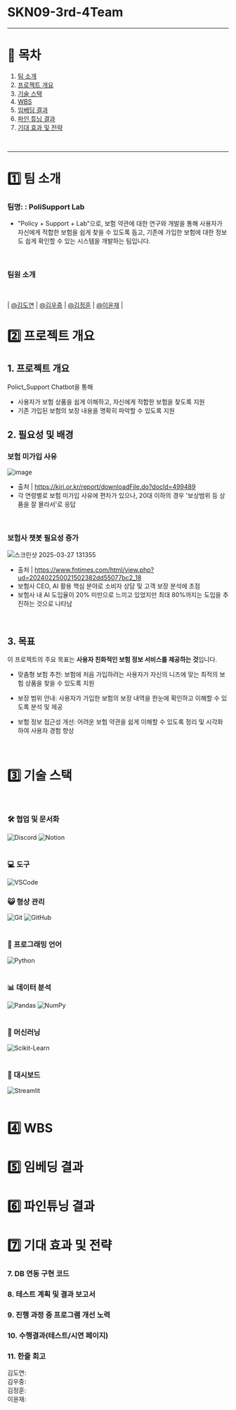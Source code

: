 # SKN09-3rd-4Team 
---

# 📌 목차

1. [팀 소개](#1️⃣-팀-소개)  
2. [프로젝트 개요](#2️⃣-프로젝트-개요)  
3. [기술 스택](#3️⃣-기술-스택)  
4. [WBS](#4️⃣-wbs)
5. [임베딩 결과](#5️⃣-임베딩-결과)  
6. [파인 튜닝 결과](#6️⃣-파인튜닝-결과)  
7. [기대 효과 및 전략](#7️⃣-기대-효과-및-전략)  


<br>

----

# 1️⃣ **팀 소개**
### 팀명: : PoliSupport Lab 
-  "Policy + Support + Lab"으로, 보험 약관에 대한 연구와 개발을 통해 사용자가 자신에게 적합한 보험을 쉽게 찾을 수 있도록 돕고, 기존에 가입한 보험에 대한 정보도 쉽게 확인할 수 있는 시스템을 개발하는 팀입니다.
  
<br>

### 팀원 소개
<br>

| [@김도연](https://github.com/)                      | [@김우중](https://github.com/)                       | [@김정훈](https://github.com/)                       | [@이윤재](https://github.com/Leeyoonjae)               |

# 2️⃣ **프로젝트 개요**
## 1. 프로젝트 개요
Polict_Support Chatbot을 통해 
- 사용자가 보험 상품을 쉽게 이해하고, 자신에게 적합한 보험을 찾도록 지원
- 기존 가입된 보험의 보장 내용을 명확히 파악할 수 있도록 지원

## 2. 필요성 및 배경
### **보험 미가입 사유**
![image](https://github.com/user-attachments/assets/651b2cc0-423a-4dbc-8232-1b6e921bc73a)
- 출처 | https://kiri.or.kr/report/downloadFile.do?docId=499489
- 각 연령별로 보험 미가입 사유에 편차가 있으나, 20대 이하의 경우 '보상범위 등 상품을 잘 몰라서'로 응답
<br>

### **보험사 챗봇 필요성 증가**
![스크린샷 2025-03-27 131355](https://github.com/user-attachments/assets/7f840f10-535c-4fe2-aceb-6047d4360b4e)
- 출처 | https://www.fntimes.com/html/view.php?ud=202402250021502382dd55077bc2_18
- 보험사 CEO, AI 활용 핵심 분야로 소비자 상담 및 고객 보장 분석에 초점
- 보험사 내 AI 도입율이 20% 미만으로 느끼고 있었지만 최대 80%까지는 도입을 추진하는 것으로 나타남
<br>

## 3. 목표
이 프로젝트의 주요 목표는 **사용자 친화적인 보험 정보 서비스를 제공하는 것**입니다.
- 맞춤형 보험 추천: 보험에 처음 가입하려는 사용자가 자신의 니즈에 맞는 최적의 보험 상품을 찾을 수 있도록 지원

- 보장 범위 안내: 사용자가 가입한 보험의 보장 내역을 한눈에 확인하고 이해할 수 있도록 분석 및 제공

- 보험 정보 접근성 개선: 어려운 보험 약관을 쉽게 이해할 수 있도록 정리 및 시각화하여 사용자 경험 향상
<br>



# 3️⃣ **기술 스택**
<br>

### 🛠 협업 및 문서화  
![Discord](https://img.shields.io/badge/Discord-5865F2?style=for-the-badge&logo=Discord&logoColor=white) 
![Notion](https://img.shields.io/badge/Notion-000000?style=for-the-badge&logo=Notion&logoColor=white)  
<br>

### 💻 도구  
![VSCode](https://img.shields.io/badge/VScode-007ACC?style=for-the-badge&logo=Visual-Studio-Code&logoColor=white)
<br>

### 😺 형상 관리
![Git](https://img.shields.io/badge/Git-F05032?style=for-the-badge&logo=Git&logoColor=white) 
![GitHub](https://img.shields.io/badge/GitHub-181717?style=for-the-badge&logo=GitHub&logoColor=white)  
<br>

### 🚀 프로그래밍 언어  
![Python](https://img.shields.io/badge/Python-3776AB?style=for-the-badge&logo=Python&logoColor=white)  
<br>

### 📊 데이터 분석  
![Pandas](https://img.shields.io/badge/Pandas-150458?style=for-the-badge&logo=Pandas&logoColor=white) 
![NumPy](https://img.shields.io/badge/NumPy-013243?style=for-the-badge&logo=NumPy&logoColor=white)  
<br>

### 🤖 머신러닝  
![Scikit-Learn](https://img.shields.io/badge/Scikit%20Learn-F7931E?style=for-the-badge&logo=scikit-learn&logoColor=white)  
<br>

### 🔗 대시보드  
![Streamlit](https://img.shields.io/badge/Streamlit-FF4B4B?style=for-the-badge&logo=Streamlit&logoColor=white)  
<br>


# 4️⃣ **WBS**

# 5️⃣ **임베딩 결과**

# 6️⃣ **파인튜닝 결과**

# 7️⃣ **기대 효과 및 전략**

### 7. DB 연동 구현 코드

### 8. 테스트 계획 및 결과 보고서

### 9. 진행 과정 중 프로그램 개선 노력

### 10. 수행결과(테스트/시연 페이지)

### 11. 한줄 회고
김도연: <br>
김우중: <br>
김정훈: <br>
이윤재: <br>

